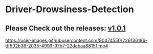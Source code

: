 # Driver-Drowsiness-Detection
## Please Check out the releases: <a href = "https://github.com/Rishab260/Driver-Drowsiness-Detection/releases/download/v1.0.1/Driver.Drowsiness.Detection.rar">v1.0.1</a>


https://user-images.githubusercontent.com/90474550/226136186-df592b36-2035-4999-97b7-22dcbaa88151.mp4





